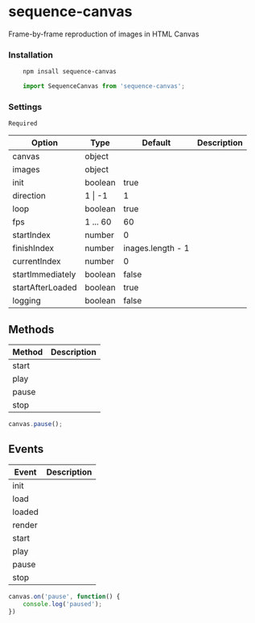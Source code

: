 # sequence-canvas
Frame-by-frame reproduction of images in HTML Canvas

### Installation
```sh
    npm insall sequence-canvas
```
```javascript
    import SequenceCanvas from 'sequence-canvas';
```

### Settings

`Required`

| Option | Type | Default | Description |
| ------ | ------ | ------ | ------ |
| canvas | object |  |  |
| images | object |  |  |
| init | boolean | true |  |
| direction | 1 \| -1 | 1 |  |
| loop | boolean | true |  |
| fps | 1 ... 60 | 60 |  |
| startIndex | number | 0 |  |
| finishIndex | number | inages.length - 1 |  |
| currentIndex | number | 0 |  |
| startImmediately | boolean | false |  |
| startAfterLoaded | boolean | true |  |
| logging | boolean | false |  |

## Methods
| Method | Description |
| ------ | ------ |
| start |  |
| play |  |
| pause |  |
| stop |  |

```javascript
canvas.pause();
```

## Events

| Event | Description |
| ------ | ------ |
| init |  |
| load |  |
| loaded |  |
| render |  |
| start |  |
| play |  |
| pause |  |
| stop |  |

```javascript
canvas.on('pause', function() {
    console.log('paused');
})
```


